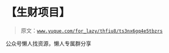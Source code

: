 # 【生财项目】

> 原文：[`www.yuque.com/for_lazy/thfiu8/ts3nx6gq4e5tbzrs`](https://www.yuque.com/for_lazy/thfiu8/ts3nx6gq4e5tbzrs)



公众号懒人找资源，懒人专属群分享